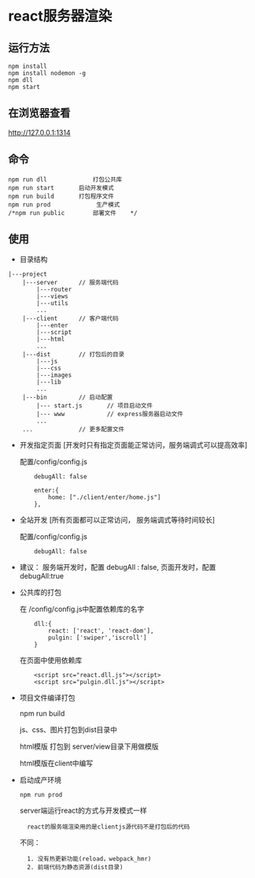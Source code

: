 # react服务器渲染


## 运行方法

```
npm install
npm install nodemon -g
npm dll
npm start
```


## 在浏览器查看

http://127.0.0.1:1314


## 命令

```
npm run dll             打包公共库
npm run start    	启动开发模式
npm run build    	打包程序文件
npm run prod             生产模式
/*npm run public		部署文件	*/
```

## 使用

- 目录结构
	
```
|---project
	|---server		// 服务端代码
	    |---router
	    |---views
	    |---utils
	    ...
	|---client		// 客户端代码
	    |---enter
	    |---script
	    |---html
	    ...
	|---dist		// 打包后的目录
	    |---js
	    |---css
	    |---images
	    |---lib
	    ...
	|---bin			// 启动配置
	    |--- start.js       // 项目启动文件
	    |--- www            // express服务器启动文件
	    ...
	...  			// 更多配置文件
```


- 开发指定页面 [开发时只有指定页面能正常访问，服务端调式可以提高效率]
	
	配置/config/config.js
	```
		debugAll: false

		enter:{
			home: ["./client/enter/home.js"]
		},

	```

- 全站开发 [所有页面都可以正常访问， 服务端调式等待时间较长]

	配置/config/config.js
	```
		debugAll: false

	```
+ 建议： 服务端开发时，配置  debugAll : false,   页面开发时，配置 debugAll:true
	

- 公共库的打包

	在 /config/config.js中配置依赖库的名字
	```
		dll:{
		    react: ['react', 'react-dom'],
		    pulgin: ['swiper','iscroll']
		}
	```

	在页面中使用依赖库
	```
		<script src="react.dll.js"></script>
		<script src="pulgin.dll.js"></script>
	```

- 项目文件编译打包

	npm run build
	
	js、css、图片打包到dist目录中
	
	html模版 打包到 server/view目录下用做模版
	
	html模版在client中编写
	



- 启动成产环境

    ```
	npm run prod
    ```

	server端运行react的方式与开发模式一样
	
		react的服务端渲染用的是clientjs源代码不是打包后的代码
		
	不同：
	
		1. 没有热更新功能(reload，webpack_hmr)
		2. 前端代码为静态资源(dist目录)









